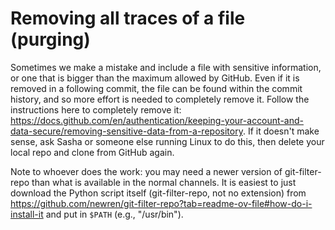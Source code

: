 # Removing all traces of a file (purging)

Sometimes we make a mistake and include a file with sensitive information, or one that is bigger than the maximum allowed by GitHub.
Even if it is removed in a following commit, the file can be found within the commit history, and so more effort is needed to completely remove it.
Follow the instructions here to completely remove it: <https://docs.github.com/en/authentication/keeping-your-account-and-data-secure/removing-sensitive-data-from-a-repository>.
If it doesn't make sense, ask Sasha or someone else running Linux to do this, then delete your local repo and clone from GitHub again.

Note to whoever does the work: you may need a newer version of git-filter-repo than what is available in the normal channels.
It is easiest to just download the Python script itself (git-filter-repo, not no extension) from https://github.com/newren/git-filter-repo?tab=readme-ov-file#how-do-i-install-it and put in `$PATH` (e.g., "/usr/bin").


